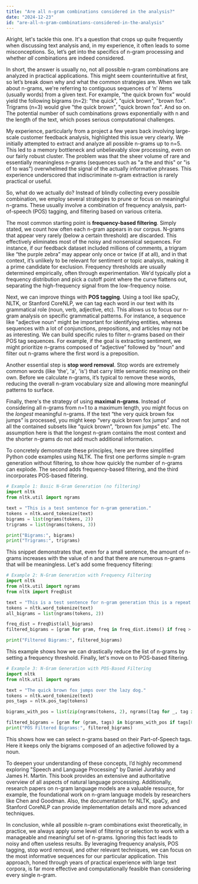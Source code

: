 ```yaml
---
title: "Are all n-gram combinations considered in the analysis?"
date: "2024-12-23"
id: "are-all-n-gram-combinations-considered-in-the-analysis"
---
```


Alright, let's tackle this one. It's a question that crops up quite frequently when discussing text analysis and, in my experience, it often leads to some misconceptions. So, let’s get into the specifics of n-gram processing and whether *all* combinations are indeed considered.

In short, the answer is usually no, not all possible n-gram combinations are analyzed in practical applications. This might seem counterintuitive at first, so let’s break down why and what the common strategies are. When we talk about n-grams, we're referring to contiguous sequences of ‘n’ items (usually words) from a given text. For example, “the quick brown fox” would yield the following bigrams (n=2): "the quick", "quick brown", "brown fox”. Trigrams (n=3) would give "the quick brown", "quick brown fox". And so on. The potential number of such combinations grows exponentially with n and the length of the text, which poses serious computational challenges.

My experience, particularly from a project a few years back involving large-scale customer feedback analysis, highlighted this issue very clearly. We initially attempted to extract and analyze all possible n-grams up to n=5. This led to a memory bottleneck and unbelievably slow processing, even on our fairly robust cluster. The problem was that the sheer volume of rare and essentially meaningless n-grams (sequences such as "a the and this" or "is of to was") overwhelmed the signal of the actually informative phrases. This experience underscored that indiscriminate n-gram extraction is rarely practical or useful.

So, what do we actually do? Instead of blindly collecting every possible combination, we employ several strategies to prune or focus on meaningful n-grams. These usually involve a combination of frequency analysis, part-of-speech (POS) tagging, and filtering based on various criteria.

The most common starting point is **frequency-based filtering**. Simply stated, we count how often each n-gram appears in our corpus. N-grams that appear very rarely (below a certain threshold) are discarded. This effectively eliminates most of the noisy and nonsensical sequences. For instance, if our feedback dataset included millions of comments, a trigram like “the purple zebra” may appear only once or twice (if at all), and in that context, it’s unlikely to be relevant for sentiment or topic analysis, making it a prime candidate for exclusion. Frequency thresholds are usually determined empirically, often through experimentation. We'd typically plot a frequency distribution and pick a cutoff point where the curve flattens out, separating the high-frequency signal from the low-frequency noise.

Next, we can improve things with **POS tagging**. Using a tool like spaCy, NLTK, or Stanford CoreNLP, we can tag each word in our text with its grammatical role (noun, verb, adjective, etc). This allows us to focus our n-gram analysis on specific grammatical patterns. For instance, a sequence like "adjective noun" might be important for identifying entities, whereas sequences with a lot of conjunctions, prepositions, and articles may not be as interesting. We can build specific rules to filter n-grams based on their POS tag sequences. For example, if the goal is extracting sentiment, we might prioritize n-grams composed of “adjective” followed by “noun” and filter out n-grams where the first word is a preposition.

Another essential step is **stop word removal**. Stop words are extremely common words (like 'the', 'a', 'is') that carry little semantic meaning on their own. Before we calculate n-grams, it’s typical to remove these words, reducing the overall n-gram vocabulary size and allowing more meaningful patterns to surface.

Finally, there's the strategy of using **maximal n-grams**. Instead of considering all n-grams from n=1 to a maximum length, you might focus on the *longest* meaningful n-grams. If the text “the very quick brown fox jumps” is processed, you might keep “very quick brown fox jumps” and not all the contained subsets like “quick brown”, “brown fox jumps” etc. The assumption here is that the longest n-gram contains the most context and the shorter n-grams do not add much additional information.

To concretely demonstrate these principles, here are three simplified Python code examples using NLTK. The first one performs simple n-gram generation without filtering, to show how quickly the number of n-grams can explode. The second adds frequency-based filtering, and the third incorporates POS-based filtering.

```python
# Example 1: Basic N-Gram Generation (no filtering)
import nltk
from nltk.util import ngrams

text = "This is a test sentence for n-gram generation."
tokens = nltk.word_tokenize(text)
bigrams = list(ngrams(tokens, 2))
trigrams = list(ngrams(tokens, 3))

print("Bigrams:", bigrams)
print("Trigrams:", trigrams)

```
This snippet demonstrates that, even for a small sentence, the amount of n-grams increases with the value of n and that there are numerous n-grams that will be meaningless. Let's add some frequency filtering:

```python
# Example 2: N-Gram Generation with Frequency Filtering
import nltk
from nltk.util import ngrams
from nltk import FreqDist

text = "This is a test sentence for n-gram generation this is a repeat sentence"
tokens = nltk.word_tokenize(text)
all_bigrams = list(ngrams(tokens, 2))

freq_dist = FreqDist(all_bigrams)
filtered_bigrams = [gram for gram, freq in freq_dist.items() if freq > 1]

print("Filtered Bigrams:", filtered_bigrams)
```

This example shows how we can drastically reduce the list of n-grams by setting a frequency threshold. Finally, let's move on to POS-based filtering.
```python
# Example 3: N-Gram Generation with POS-Based Filtering
import nltk
from nltk.util import ngrams

text = "The quick brown fox jumps over the lazy dog."
tokens = nltk.word_tokenize(text)
pos_tags = nltk.pos_tag(tokens)

bigrams_with_pos = list(zip(ngrams(tokens, 2), ngrams([tag for _, tag in pos_tags],2)))

filtered_bigrams = [gram for (gram, tags) in bigrams_with_pos if tags[0] == 'JJ' and tags[1] == 'NN'] # Keep only "adjective noun" pairs
print("POS Filtered Bigrams:", filtered_bigrams)
```

This shows how we can select n-grams based on their Part-of-Speech tags. Here it keeps only the bigrams composed of an adjective followed by a noun.

To deepen your understanding of these concepts, I’d highly recommend exploring "Speech and Language Processing" by Daniel Jurafsky and James H. Martin. This book provides an extensive and authoritative overview of all aspects of natural language processing. Additionally, research papers on n-gram language models are a valuable resource, for example, the foundational work on n-gram language models by researchers like Chen and Goodman. Also, the documentation for NLTK, spaCy, and Stanford CoreNLP can provide implementation details and more advanced techniques.

In conclusion, while all possible n-gram combinations exist theoretically, in practice, we always apply some level of filtering or selection to work with a manageable and meaningful set of n-grams. Ignoring this fact leads to noisy and often useless results. By leveraging frequency analysis, POS tagging, stop word removal, and other relevant techniques, we can focus on the most informative sequences for our particular application. This approach, honed through years of practical experience with large text corpora, is far more effective and computationally feasible than considering every single n-gram.
